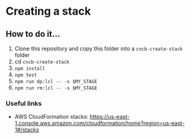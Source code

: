 # Creating a stack

## How to do it...
1. Clone this repository and copy this folder into a `cncb-create-stack` folder
2. cd `cncb-create-stack`
3. `npm install`
4. `npm test`
5. `npm run dp:lcl -- -s $MY_STAGE`
6. `npm run rm:lcl -- -s $MY_STAGE`

### Useful links
- AWS CloudFormation stacks: https://us-east-1.console.aws.amazon.com/cloudformation/home?region=us-east-1#/stacks
